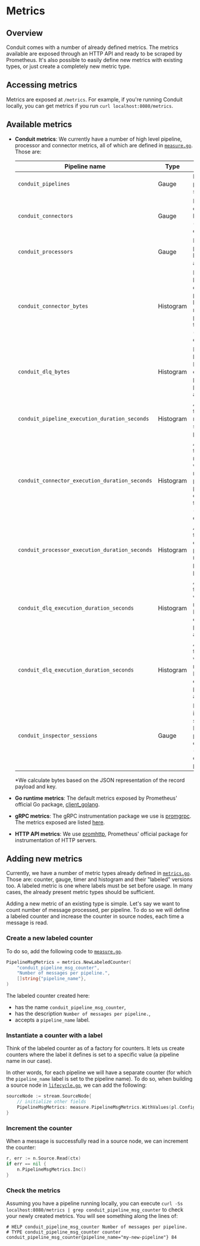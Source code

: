 # Metrics

## Overview

Conduit comes with a number of already defined metrics. The metrics available
are exposed through an HTTP API and ready to be scraped by Prometheus. It's also
possible to easily define new metrics with existing types, or just create a
completely new metric type.

## Accessing metrics

Metrics are exposed at `/metrics`. For example, if you're running Conduit
locally, you can get metrics if you run `curl localhost:8080/metrics`.

## Available metrics

- **Conduit metrics**: We currently have a number of high level pipeline,
  processor and connector metrics, all of which are defined
  in [`measure.go`](https://github.com/ConduitIO/conduit/blob/main/pkg/foundation/metrics/measure/measure.go).
  Those are:

    | Pipeline name                                  | Type      | Description                                                                                                    |
    |------------------------------------------------|-----------|----------------------------------------------------------------------------------------------------------------|
    | `conduit_pipelines`                            | Gauge     | Number of pipelines by status.                                                                                 |
    | `conduit_connectors`                           | Gauge     | Number of connectors by type (source, destination).                                                            |
    | `conduit_processors`                           | Gauge     | Number of processors by name and type.                                                                         |
    | `conduit_connector_bytes`                      | Histogram | Number of bytes* a connector processed by pipeline name, plugin and type (source, destination).                |
    | `conduit_dlq_bytes`                            | Histogram | Number of bytes* a DLQ connector processed per pipeline and plugin.                                            |
    | `conduit_pipeline_execution_duration_seconds`  | Histogram | Amount of time records spent in a pipeline.                                                                    |
    | `conduit_connector_execution_duration_seconds` | Histogram | Amount of time spent reading or writing records per pipeline, plugin and connector type (source, destination). |
    | `conduit_processor_execution_duration_seconds` | Histogram | Amount of time spent on processing records per pipeline and processor.                                         |
    | `conduit_dlq_execution_duration_seconds`       | Histogram | Amount of time spent writing records to DLQ connector per pipeline and plugin.                                 |
    | `conduit_dlq_execution_duration_seconds`       | Histogram | Amount of time spent writing records to DLQ connector per pipeline and plugin.                                 |
    | `conduit_inspector_sessions`                   | Gauge     | Number of inspector sessions by ID of pipeline component (connector or processor)                              |

  *We calculate bytes based on the JSON representation of the record payload
  and key.

- **Go runtime metrics**: The default metrics exposed by Prometheus' official Go
  package, [client_golang](https://pkg.go.dev/github.com/prometheus/client_golang).
- **gRPC metrics**: The gRPC instrumentation package we use
  is [promgrpc](https://github.com/piotrkowalczuk/promgrpc). The metrics exposed
  are listed [here](https://github.com/piotrkowalczuk/promgrpc#metrics).
- **HTTP API metrics**: We
  use [promhttp](https://pkg.go.dev/github.com/prometheus/client_golang/prometheus/promhttp),
  Prometheus' official package for instrumentation of HTTP servers.

## Adding new metrics

Currently, we have a number of metric types already defined
in [`metrics.go`](https://github.com/ConduitIO/conduit/blob/main/pkg/pipeline/stream/metrics.go).
Those are: counter, gauge, timer and histogram and their "labeled" versions too.
A labeled metric is one where labels must be set before usage. In many cases,
the already present metric types should be sufficient.

Adding a new metric of an existing type is simple. Let's say we want to count
number of message processed, per pipeline. To do so we will define a labeled
counter and increase the counter in source nodes, each time a message is read.

### Create a new labeled counter

To do so, add the following code
to [`measure.go`](https://github.com/ConduitIO/conduit/blob/main/pkg/foundation/metrics/measure/measure.go).

```go
PipelineMsgMetrics = metrics.NewLabeledCounter(
	"conduit_pipeline_msg_counter",
	"Number of messages per pipeline.",
	[]string{"pipeline_name"},
)
```

The labeled counter created here:

- has the name `conduit_pipeline_msg_counter`,
- has the description `Number of messages per pipeline.`,
- accepts a `pipeline_name` label.

### Instantiate a counter with a label

Think of the labeled counter as of a factory for counters. It lets us create
counters where the label it defines is set to a specific value (a pipeline name
in our case).

In other words, for each pipeline we will have a separate counter (for which the
`pipeline_name` label is set to the pipeline name). To do so, when building a
source node
in [`lifecycle.go`](https://github.com/ConduitIO/conduit/blob/main/pkg/pipeline/lifecycle.go),
we can add the following:

```go
sourceNode := stream.SourceNode{
	// initialize other fields
	PipelineMsgMetrics: measure.PipelineMsgMetrics.WithValues(pl.Config.Name),
}
```

### Increment the counter

When a message is successfully read in a source node, we can increment the
counter:

```go
r, err := n.Source.Read(ctx)
if err == nil {
	n.PipelineMsgMetrics.Inc()
}
```

### Check the metrics

Assuming you have a pipeline running locally, you can execute
`curl -Ss localhost:8080/metrics | grep conduit_pipeline_msg_counter` to check
your newly created metrics. You will see something along the lines of:

```text
# HELP conduit_pipeline_msg_counter Number of messages per pipeline.
# TYPE conduit_pipeline_msg_counter counter
conduit_pipeline_msg_counter{pipeline_name="my-new-pipeline"} 84
```
